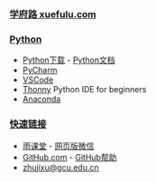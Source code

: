 ### **[学府路 xuefulu.com](http://xuefulu.com/)**

### **[Python](https://www.python.org/)**
+ [Python下载](https://www.python.org/downloads/) - [Python文档](https://docs.python.org/zh-cn/3/)
+ [PyCharm](http://www.jetbrains.com/pycharm/download/)
+ [VSCode](https://code.visualstudio.com/)
+ [Thonny](https://thonny.org/) Python IDE for beginners
+ [Anaconda](https://www.anaconda.com/distribution/)

### **[快速链接](https://github.com/login)**
+ [雨课堂](https://www.yuketang.cn/web) - [网页版微信](https://wx.qq.com/)
+ [GitHub.com](https://github.com/login) - [GitHub帮助](https://help.github.com/cn)
+ <zhujixu@gcu.edu.cn>

